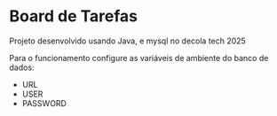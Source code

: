 # Board de Tarefas

Projeto desenvolvido usando Java, e mysql no decola tech 2025

Para o funcionamento configure as variáveis de ambiente do banco de dados: 
- URL
- USER
- PASSWORD 
